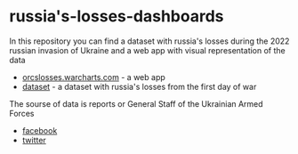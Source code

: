 # russia's-losses-dashboards

In this repository you can find a dataset with russia's losses during the 2022 russian invasion of Ukraine and a web app with visual representation of the data
- [orcslosses.warcharts.com](http://orcslosses.warcharts.com/) - a web app
- [dataset](https://github.com/rvcl3n/russian-losses-dashboards/blob/main/russian-losses.json) - a dataset with russia's losses from the first day of war

The sourse of data is reports or General Staff of the Ukrainian Armed Forces
 - [facebook](https://www.facebook.com/GeneralStaff.ua)
 - [twitter](https://twitter.com/GeneralStaffUA)